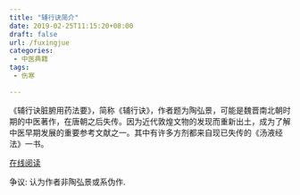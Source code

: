 ```yaml
---
title: "辅行诀简介"
date: 2019-02-25T11:15:20+08:00
draft: false
url: /fuxingjue
categories:
 - 中医典籍
tags:
 - 伤寒

---
```



《辅行诀脏腑用药法要》，简称《辅行诀》，作者题为陶弘景，可能是魏晋南北朝时期的中医著作，在唐朝之后失传。因为近代敦煌文物的发现而重新出土，成为了解中医早期发展的重要参考文献之一。其中有许多方剂都来自现已失传的《汤液经法》一书。

<!--more-->

[在线阅读](http://www.zysj.com.cn/lilunshuji/fuxingjuezangfuyongyaofayao/index.html)

争议: 认为作者非陶弘景或系伪作.

